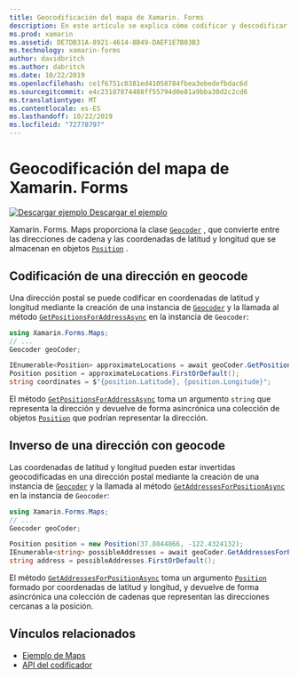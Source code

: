 ```yaml
---
title: Geocodificación del mapa de Xamarin. Forms
description: En este artículo se explica cómo codificar y descodificar datos de mapas geocode mediante la clase de Geocoder de Xamarin. Forms. Maps.
ms.prod: xamarin
ms.assetid: DE7DB31A-8921-4614-8B49-DAEF1E7B03B3
ms.technology: xamarin-forms
author: davidbritch
ms.author: dabritch
ms.date: 10/22/2019
ms.openlocfilehash: ce1f6751c0381ed41058784fbea3ebedefbdac6d
ms.sourcegitcommit: e4c23187874488ff55794d0e81a9bba30d2c2cd6
ms.translationtype: MT
ms.contentlocale: es-ES
ms.lasthandoff: 10/22/2019
ms.locfileid: "72778797"
---
```

# <a name="xamarinforms-map-geocoding"></a>Geocodificación del mapa de Xamarin. Forms

[![Descargar ejemplo](~/media/shared/download.png) Descargar el ejemplo](https://docs.microsoft.com/samples/xamarin/xamarin-forms-samples/workingwithmaps)

Xamarin. Forms. Maps proporciona la clase [`Geocoder`](xref:Xamarin.Forms.Maps.Geocoder) , que convierte entre las direcciones de cadena y las coordenadas de latitud y longitud que se almacenan en objetos [`Position`](xref:Xamarin.Forms.Maps.Position) .

## <a name="geocode-an-address"></a>Codificación de una dirección en geocode

Una dirección postal se puede codificar en coordenadas de latitud y longitud mediante la creación de una instancia de [`Geocoder`](xref:Xamarin.Forms.Maps.Geocoder) y la llamada al método [`GetPositionsForAddressAsync`](xref:Xamarin.Forms.Maps.Geocoder.GetPositionsForAddressAsync*) en la instancia de `Geocoder`:

```csharp
using Xamarin.Forms.Maps;
// ...
Geocoder geoCoder;

IEnumerable<Position> approximateLocations = await geoCoder.GetPositionsForAddressAsync("Pacific Ave, San Francisco, California");
Position position = approximateLocations.FirstOrDefault();
string coordinates = $"{position.Latitude}, {position.Longitude}";
```

El método [`GetPositionsForAddressAsync`](xref:Xamarin.Forms.Maps.Geocoder.GetPositionsForAddressAsync*) toma un argumento `string` que representa la dirección y devuelve de forma asincrónica una colección de objetos [`Position`](xref:Xamarin.Forms.Maps.Position) que podrían representar la dirección.

## <a name="reverse-geocode-an-address"></a>Inverso de una dirección con geocode

Las coordenadas de latitud y longitud pueden estar invertidas geocodificadas en una dirección postal mediante la creación de una instancia de [`Geocoder`](xref:Xamarin.Forms.Maps.Geocoder) y la llamada al método [`GetAddressesForPositionAsync`](xref:Xamarin.Forms.Maps.Geocoder.GetAddressesForPositionAsync*) en la instancia de `Geocoder`:

```csharp
using Xamarin.Forms.Maps;
// ...
Geocoder geoCoder;

Position position = new Position(37.8044866, -122.4324132);
IEnumerable<string> possibleAddresses = await geoCoder.GetAddressesForPositionAsync(position);
string address = possibleAddresses.FirstOrDefault();
```

El método [`GetAddressesForPositionAsync`](xref:Xamarin.Forms.Maps.Geocoder.GetAddressesForPositionAsync*) toma un argumento [`Position`](xref:Xamarin.Forms.Maps.Position) formado por coordenadas de latitud y longitud, y devuelve de forma asincrónica una colección de cadenas que representan las direcciones cercanas a la posición.

## <a name="related-links"></a>Vínculos relacionados

- [Ejemplo de Maps](https://docs.microsoft.com/samples/xamarin/xamarin-forms-samples/workingwithmaps)
- [API del codificador](xref:Xamarin.Forms.Maps.Geocoder)
